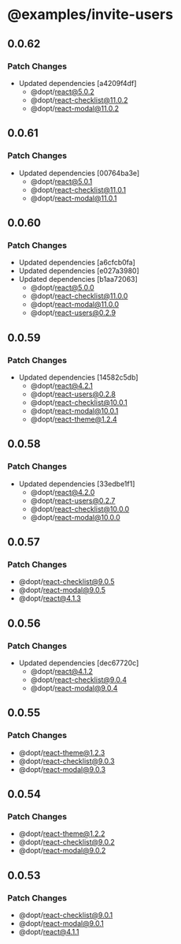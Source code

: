 # @examples/invite-users

## 0.0.62

### Patch Changes

- Updated dependencies [a4209f4df]
  - @dopt/react@5.0.2
  - @dopt/react-checklist@11.0.2
  - @dopt/react-modal@11.0.2

## 0.0.61

### Patch Changes

- Updated dependencies [00764ba3e]
  - @dopt/react@5.0.1
  - @dopt/react-checklist@11.0.1
  - @dopt/react-modal@11.0.1

## 0.0.60

### Patch Changes

- Updated dependencies [a6cfcb0fa]
- Updated dependencies [e027a3980]
- Updated dependencies [b1aa72063]
  - @dopt/react@5.0.0
  - @dopt/react-checklist@11.0.0
  - @dopt/react-modal@11.0.0
  - @dopt/react-users@0.2.9

## 0.0.59

### Patch Changes

- Updated dependencies [14582c5db]
  - @dopt/react@4.2.1
  - @dopt/react-users@0.2.8
  - @dopt/react-checklist@10.0.1
  - @dopt/react-modal@10.0.1
  - @dopt/react-theme@1.2.4

## 0.0.58

### Patch Changes

- Updated dependencies [33edbe1f1]
  - @dopt/react@4.2.0
  - @dopt/react-users@0.2.7
  - @dopt/react-checklist@10.0.0
  - @dopt/react-modal@10.0.0

## 0.0.57

### Patch Changes

- @dopt/react-checklist@9.0.5
- @dopt/react-modal@9.0.5
- @dopt/react@4.1.3

## 0.0.56

### Patch Changes

- Updated dependencies [dec67720c]
  - @dopt/react@4.1.2
  - @dopt/react-checklist@9.0.4
  - @dopt/react-modal@9.0.4

## 0.0.55

### Patch Changes

- @dopt/react-theme@1.2.3
- @dopt/react-checklist@9.0.3
- @dopt/react-modal@9.0.3

## 0.0.54

### Patch Changes

- @dopt/react-theme@1.2.2
- @dopt/react-checklist@9.0.2
- @dopt/react-modal@9.0.2

## 0.0.53

### Patch Changes

- @dopt/react-checklist@9.0.1
- @dopt/react-modal@9.0.1
- @dopt/react@4.1.1
